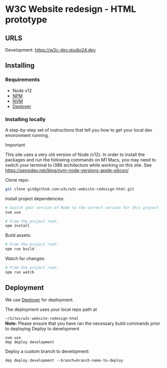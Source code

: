 # W3C Website redesign - HTML prototype

## URLS
Development: https://w3c-dev.studio24.dev

## Installing

### Requirements

- Node v12
- [NPM](https://www.npmjs.com/)
- [NVM](https://github.com/creationix/nvm)
- [Deployer](https://deployer.org/docs/installation)

### Installing locally

A step-by-step set of instructions that tell you how to get your local dev environment running.

> [!IMPORTANT]
> This site uses a very old version of Node (v12). In order to install the packages and run the following commands on M1 Macs, you may need to switch your terminal to i386 architecture while working on this site. See https://sensidev.net/blog/nvm-node-versions-apple-silicon/

Clone repo:

````bash
git clone git@github.com:w3c/w3c-website-redesign-html.git
````

Install project dependencies:

````bash
# Switch your version of Node to the correct version for this project (see `.nvmrc`)
nvm use

# From the project root:
npm install
````

Build assets:

````bash
# From the project root:
npm run build
````

Watch for changes:

````bash
# From the project root:
npm run watch
````

## Deployment
We use [Deployer](https://deployer.org) for deployment.

The deployment uses your local repo path at

`~/Sites/w3c-website-redesign-html`  
**Note:** Please ensure that you have ran the necessary build commands prior to deploying
Deploy to development

```
nvm use
dep deploy development
```


Deploy a custom branch to development:

```
dep deploy development --branch=branch-name-to-deploy
```
